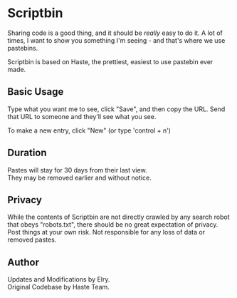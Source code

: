 # Scriptbin

Sharing code is a good thing, and it should be _really_ easy to do it.
A lot of times, I want to show you something I'm seeing - and that's where we
use pastebins.

Scriptbin is based on Haste, the prettiest, easiest to use pastebin ever made.

## Basic Usage

Type what you want me to see, click "Save", and then copy the URL.  Send that
URL to someone and they'll see what you see.

To make a new entry, click "New" (or type 'control + n')

## Duration

Pastes will stay for 30 days from their last view.</br>
They may be removed earlier and without notice.

## Privacy

While the contents of Scriptbin are not directly crawled by any search robot
that obeys "robots.txt", there should be no great expectation of privacy.  Post
things at your own risk. Not responsible for any loss of data or removed
pastes.

## Author

Updates and Modifications by Elry. </br>
Original Codebase by Haste Team.
